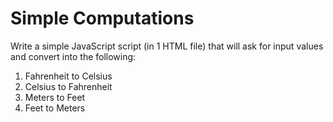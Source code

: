 # Simple Computations

Write a simple JavaScript script (in 1 HTML file) that will ask for input values and convert into the following:

1. Fahrenheit to Celsius
2. Celsius to Fahrenheit
3. Meters to Feet
4. Feet to Meters
